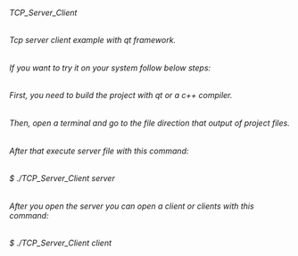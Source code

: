 ###### TCP_Server_Client
###### Tcp server client example with qt framework.
###### If you want to try it on your system follow below steps:
###### First, you need to build the project with qt or a c++ compiler.
###### Then, open a terminal and go to the file direction that output of project files.
###### After that execute server file with this command:
###### $ ./TCP_Server_Client server
###### After you open the server you can open a client or clients with this command:
###### $ ./TCP_Server_Client client
